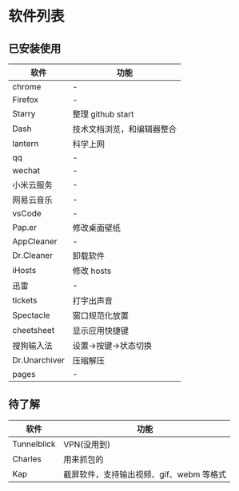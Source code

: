 # 软件列表

## 已安装使用

| 软件          | 功能                       |
| ------------- | -------------------------- |
| chrome        | -                          |
| Firefox       | -                          |
| Starry        | 整理 github start          |
| Dash          | 技术文档浏览，和编辑器整合 |
| lantern       | 科学上网                   |
| qq            | -                          |
| wechat        | -                          |
| 小米云服务    | -                          |
| 网易云音乐    | -                          |
| vsCode        | -                          |
| Pap.er        | 修改桌面壁纸               |
| AppCleaner    | -                          |
| Dr.Cleaner    | 卸载软件                   |
| iHosts        | 修改 hosts                 |
| 迅雷          | -                          |
| tickets       | 打字出声音                 |
| Spectacle     | 窗口规范化放置             |
| cheetsheet    | 显示应用快捷键             |
| 搜狗输入法    | 设置->按键->状态切换       |
| Dr.Unarchiver | 压缩解压                   |
| pages         | -                          |

## 待了解

| 软件        | 功能                                     |
| ----------- | ---------------------------------------- |
| Tunnelblick | VPN(没用到)                              |
| Charles     | 用来抓包的                               |
| Kap         | 截屏软件，支持输出视频、gif、webm 等格式 |